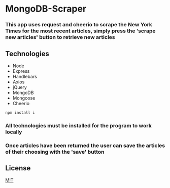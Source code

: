 # MongoDB-Scraper

### This app uses request and cheerio to scrape the New York Times for the most recent articles, simply press the 'scrape new articles' button to retrieve new articles

## Technologies

- Node
- Express
- Handlebars
- Axios
- jQuery
- MongoDB
- Mongoose
- Cheerio

```bash
npm install i
```

### All technologies must be installed for the program to work locally

### Once articles have been returned the user can save the articles of their choosing with the 'save' button

## License

[MIT](https://choosealicense.com/licenses/mit/)
